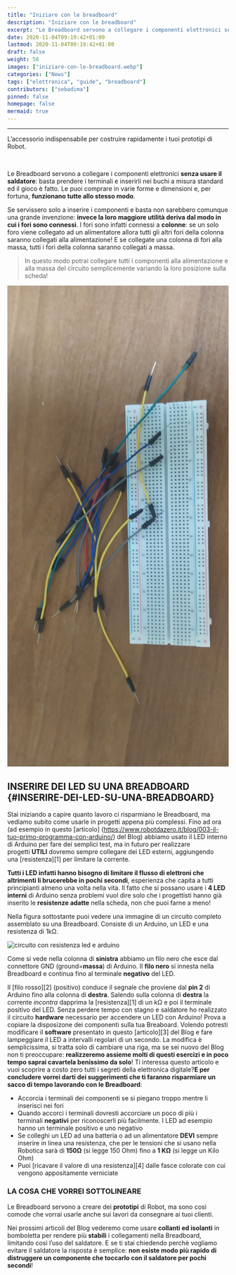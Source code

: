 ```yaml
---
title: "Iniziare con le breadboard"
description: "Iniziare con le breadboard"
excerpt: "Le Breadboard servono a collegare i componenti elettronici senza usare il saldatore - basta prendere i terminali e inserirli nei fori a misura standard ed il gioco è fatto. Le puoi comprare in varie forme e dimensioni e..."
date: 2020-11-04T09:19:42+01:00
lastmod: 2020-11-04T09:19:42+01:00
draft: false
weight: 50
images: ["iniziare-con-le-breadboard.webp"]
categories: ["News"]
tags: ["elettronica", "guide", "breadboard"]
contributors: ["sebadima"]
pinned: false
homepage: false
mermaid: true
---
```


<style>
.x {
    transition:transform 0.60s ease;
}

.x:hover {
    -webkit-transform:scale(1.50); /* or some other value */
    transform:scale(1.50);
}
</style>



---
L&#8217;accessorio indispensabile per costruire rapidamente i tuoi prototipi di Robot.

&nbsp;

Le Breadboard servono a collegare i componenti elettronici **senza usare il saldatore**: basta prendere i terminali e inserirli nei buchi a misura standard ed il gioco è fatto. Le puoi comprare in varie forme e dimensioni e, per fortuna, **funzionano tutte allo stesso modo**.

Se servissero solo a inserire i componenti e basta non sarebbero comunque una grande invenzione: **invece la loro maggiore utilità deriva dal modo in cui i fori sono connessi**. I fori sono infatti connessi a **colonne**: se un solo foro viene collegato ad un alimentatore allora tutti gli altri fori della colonna saranno collegati alla alimentazione! E se collegate una colonna di fori alla massa, tutti i fori della colonna saranno collegati a massa.

> In questo modo potrai collegare tutti i componenti alla alimentazione e alla massa del circuito semplicemente variando la loro posizione sulla scheda!

<img width="800" class="x figure-img img-fluid lazyload blur-up" src="images/101.jpeg" alt="">

## INSERIRE DEI LED SU UNA BREADBOARD {#INSERIRE-DEI-LED-SU-UNA-BREADBOARD}

Stai iniziando a capire quanto lavoro ci risparmiano le Breadboard, ma vediamo subito come usarle in progetti appena più complessi. Fino ad ora (ad esempio in questo \[articolo\] (<https://www.robotdazero.it/blog/003-il-tuo-primo-programma-con-arduino/>) del Blog) abbiamo usato il LED interno di Arduino per fare dei semplici test, ma in futuro per realizzare progetti **UTILI** dovremo sempre collegare dei LED esterni, aggiungendo una [resistenza][1] per limitare la corrente.

**Tutti i LED infatti hanno bisogno di limitare il flusso di elettroni che altrimenti li brucerebbe in pochi secondi**, esperienza che capita a tutti principianti almeno una volta nella vita. Il fatto che si possano usare i **4 LED interni** di Arduino senza problemi vuol dire solo che i progettisti hanno già inserito le **resistenze adatte** nella scheda, non che puoi farne a meno!

Nella figura sottostante puoi vedere una immagine di un circuito completo assemblato su una Breadboard. Consiste di un Arduino, un LED e una resistenza di 1kΩ.

<img decoding="async" title="Title" src="https://res.cloudinary.com/sebadima/image/upload/v1579521307/001/-075_jowvbl.png" alt="circuito con resistenza led e arduino" /> 

Come si vede nella colonna di **sinistra** abbiamo un filo nero che esce dal connettore GND (ground=**massa**) di Arduino. Il **filo nero** si innesta nella Breadboard e continua fino al terminale **negativo** del LED.

Il [filo rosso][2] (positivo) conduce il segnale che proviene dal **pin 2** di Arduino fino alla colonna di **destra**. Salendo sulla colonna di **destra** la corrente _incontra_ dapprima la [resistenza][1] di un kΩ e poi il terminale positivo del LED. Senza perdere tempo con stagno e saldatore ho realizzato il circuito **hardware** necessario per accendere un LED con Arduino! Prova a copiare la disposizone dei componenti sulla tua Breaboard. Volendo potresti modificare il **software** presentato in questo [articolo][3] del Blog e fare lampeggiare il LED a intervalli regolari di un secondo. La modifica è semplicissima, si tratta solo di cambiare una riga, ma se sei nuovo del Blog non ti preoccupare: **realizzeremo assieme molti di questi esercizi e in poco tempo saprai cavartela benissimo da solo**! Ti interessa questo articolo e vuoi scoprire a costo zero tutti i segreti della elettronica digitale?**E per concludere vorrei darti dei suggerimenti che ti faranno risparmiare un sacco di tempo lavorando con le Breadboard**:

  * Accorcia i terminali dei componenti se si piegano troppo mentre li inserisci nei fori
  * Quando accorci i terminali dovresti accorciare un poco di più i terminali **negativi** per riconoscerli più facilmente. I LED ad esempio hanno un terminale positivo e uno negativo
  * Se colleghi un LED ad una batteria o ad un alimentatore **DEVI** sempre inserire in linea una resistenza, che per le tensioni che si usano nella Robotica sarà di **150Ω** (si legge 150 Ohm) fino a **1 KΩ** (si legge un Kilo Ohm)
  * Puoi [ricavare il valore di una resistenza][4] dalle fasce colorate con cui vengono appositamente verniciate

### LA COSA CHE VORREI SOTTOLINEARE

Le Breadboard servono a creare dei **prototipi** di Robot, ma sono così comode che vorrai usarle anche sui lavori da consegnare ai tuoi clienti.

Nei prossimi articoli del Blog vederemo come usare **collanti ed isolanti** in bomboletta per rendere più **stabili** i collegamenti nella Breadboard, limitando così l’uso del saldatore. E se ti stai chiedendo perchè vogliamo evitare il saldatore la risposta è semplice: **non esiste modo più rapido di distruggere un componente che toccarlo con il saldatore per pochi secondi**!
